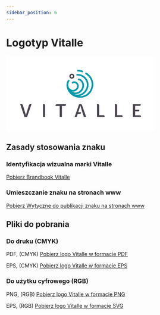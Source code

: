 ```yaml
---
sidebar_position: 6
---
```


# Logotyp Vitalle

![Logotyp Vitalle RGB](/img/vitalle_logo_RGB.png)

## Zasady stosowania znaku

### Identyfikacja wizualna marki Vitalle

[Pobierz Brandbook Vitalle](https://heri.czest.pl/sha_img/logo_vitalle/Vitalle_brandbook.pdf)

### Umieszczanie znaku na stronach www

[Pobierz Wytyczne do publikacji znaku na stronach www](https://heri.czest.pl/sha_img/logo_vitalle/Vitalle_zasady_stosowania_znaku.pdf)

## Pliki do pobrania

### Do druku (CMYK)

PDF, (CMYK)
[Pobierz logo Vitalle w formacie PDF](https://heri.czest.pl/sha_img/logo_vitalle/CMYK/Vitalle_logo_CMYK_PDF.zip)

EPS, (CMYK)
[Pobierz logo Vitalle w formacie EPS](https://heri.czest.pl/sha_img/logo_vitalle/CMYK/Vitalle_logo_CMYK_EPS.zip)

### Do użytku cyfrowego (RGB)

PNG, (RGB)
[Pobierz logo Vitalle w formacie PNG](https://heri.czest.pl/sha_img/logo_vitalle/RGB/Vitalle_logo_RGB_PNG.zip)

EPS, (RGB)
[Pobierz logo Vitalle w formacie SVG](https://heri.czest.pl/sha_img/logo_vitalle/RGB/Vitalle_logo_RGB_SVG.zip)